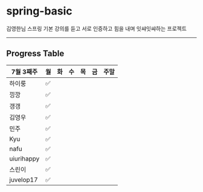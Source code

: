 # spring-basic
김영한님 스프링 기본 강의를 듣고 서로 인증하고 힘을 내며 잇쌰잇쌰하는 프로젝트

---

## Progress Table

|7월 3째주|월|화|수|목|금|주말|
|------|---|---|---|---|---|---|
|하이룽|✅||||||
|낑깡|✅||||||
|갱갱|✅||||||
|김영우|✅||||||
|민주|✅||||||
|Kyu|✅||||||
|nafu|✅||||||
|uiurihappy|✅||||||
|스린이|✅||||||
|juvelop17|✅||||||
